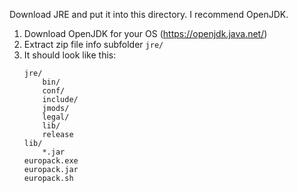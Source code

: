 Download JRE and put it into this directory. I recommend OpenJDK.

1. Download OpenJDK for your OS (https://openjdk.java.net/)
2. Extract zip file info subfolder `jre/`
3. It should look like this:
    ```
    jre/
    	bin/
	    conf/
	    include/
	    jmods/
	    legal/
	    lib/
	    release
    lib/
    	*.jar
    europack.exe
    europack.jar
    europack.sh
    ```
